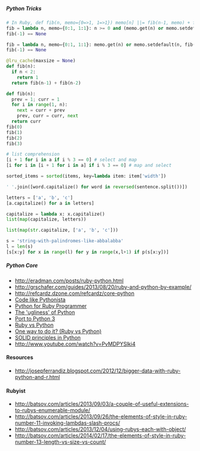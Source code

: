 ##### Python Tricks

```python
# In Ruby, def fib(n, memo={0=>1, 1=>1}) memo[n] ||= fib(n-1, memo) + fib(n-2, memo) if n >= 0 end
fib = lambda n, memo={0:1, 1:1}: n >= 0 and (memo.get(n) or memo.setdefault(n, fib(n-1, memo) + fib(n-2, memo))) or None
fib(-1) == None

fib = lambda n, memo={0:1, 1:1}: memo.get(n) or memo.setdefault(n, fib(n-1, memo) + fib(n-2, memo)) if n >= 0 else None
fib(-1) == None

@lru_cache(maxsize = None)
def fib(n):
  if n < 2:
    return 1
  return fib(n-1) + fib(n-2)

def fib(n):
  prev = 1; curr = 1
  for i in range(1, n):
    next = curr + prev
    prev, curr = curr, next
  return curr
fib(0)
fib(1)
fib(2)
fib(3)
```

```python
# list comprehension
[i + 1 for i in a if i % 3 == 0] # select and map
[i for i in [i + 1 for i in a] if i % 3 == 0] # map and select
```

```python
sorted_items = sorted(items, key=lambda item: item['width'])
```

```python
' '.join([word.capitalize() for word in reversed(sentence.split())])
```

```python
letters = ['a', 'b', 'c']
[a.capitalize() for a in letters]

capitalize = lambda x: x.capitalize()
list(map(capitalize, letters))

list(map(str.capitalize, ['a', 'b', 'c']))
```

```python
s = 'string-with-palindromes-like-abbalabba'
l = len(s)
[s[x:y] for x in range(l) for y in range(x,l+1) if p(s[x:y])] 
```

##### Python Core

* http://eradman.com/posts/ruby-python.html
* http://grschafer.com/guides/2013/08/20/ruby-and-python-by-example/
* http://refcardz.dzone.com/refcardz/core-python
* [Code like Pythonista](http://speakerdeck.com/astreal/best-practices-and-coding-style-for-python)
* [Python for Ruby Programmer](http://speakerdeck.com/mleone/python-for-ruby-programmers)
* [The 'ugliness' of Python](http://wit.io/posts/the-ugliness-of-python)
* [Port to Python 3](http://www.diveintopython3.net/porting-code-to-python-3-with-2to3.html)
* [Ruby vs Python](http://www.senktec.com/2013/06/ruby-vs-python/)
* [One way to do it? (Ruby vs Python)](http://www.senktec.com/2013/09/one-way-to-do-it/)
* [SOLID principles in Python](http://www.slideshare.net/DrTrucho/python-solid)
* http://www.youtube.com/watch?v=PvMDPYSlki4

#### Resources

* http://josepferrandiz.blogspot.com/2012/12/bigger-data-with-ruby-python-and-r.html

#### Rubyist

* http://batsov.com/articles/2013/09/03/a-couple-of-useful-extensions-to-rubys-enumerable-module/
* http://batsov.com/articles/2013/09/26/the-elements-of-style-in-ruby-number-11-invoking-lambdas-slash-procs/
* http://batsov.com/articles/2013/12/04/using-rubys-each-with-object/
* http://batsov.com/articles/2014/02/17/the-elements-of-style-in-ruby-number-13-length-vs-size-vs-count/
